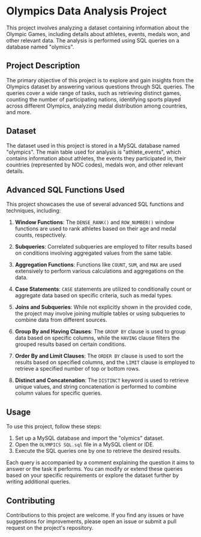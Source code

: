 # Olympics Data Analysis Project

This project involves analyzing a dataset containing information about the Olympic Games, including details about athletes, events, medals won, and other relevant data. The analysis is performed using SQL queries on a database named "olymics".

## Project Description

The primary objective of this project is to explore and gain insights from the Olympics dataset by answering various questions through SQL queries. The queries cover a wide range of tasks, such as retrieving distinct games, counting the number of participating nations, identifying sports played across different Olympics, analyzing medal distribution among countries, and more.

## Dataset

The dataset used in this project is stored in a MySQL database named "olympics". The main table used for analysis is "athlete_events", which contains information about athletes, the events they participated in, their countries (represented by NOC codes), medals won, and other relevant details.

## Advanced SQL Functions Used

This project showcases the use of several advanced SQL functions and techniques, including:

1. **Window Functions**: The `DENSE_RANK()` and `ROW_NUMBER()` window functions are used to rank athletes based on their age and medal counts, respectively.

2. **Subqueries**: Correlated subqueries are employed to filter results based on conditions involving aggregated values from the same table.

3. **Aggregation Functions**: Functions like `COUNT`, `SUM`, and `MAX` are used extensively to perform various calculations and aggregations on the data.

4. **Case Statements**: `CASE` statements are utilized to conditionally count or aggregate data based on specific criteria, such as medal types.

5. **Joins and Subqueries**: While not explicitly shown in the provided code, the project may involve joining multiple tables or using subqueries to combine data from different sources.

6. **Group By and Having Clauses**: The `GROUP BY` clause is used to group data based on specific columns, while the `HAVING` clause filters the grouped results based on certain conditions.

7. **Order By and Limit Clauses**: The `ORDER BY` clause is used to sort the results based on specified columns, and the `LIMIT` clause is employed to retrieve a specified number of top or bottom rows.

8. **Distinct and Concatenation**: The `DISTINCT` keyword is used to retrieve unique values, and string concatenation is performed to combine column values for specific queries.

## Usage

To use this project, follow these steps:

1. Set up a MySQL database and import the "olymics" dataset.
2. Open the `OLYMPICS SQL.sql` file in a MySQL client or IDE.
3. Execute the SQL queries one by one to retrieve the desired results.

Each query is accompanied by a comment explaining the question it aims to answer or the task it performs. You can modify or extend these queries based on your specific requirements or explore the dataset further by writing additional queries.

## Contributing

Contributions to this project are welcome. If you find any issues or have suggestions for improvements, please open an issue or submit a pull request on the project's repository.
